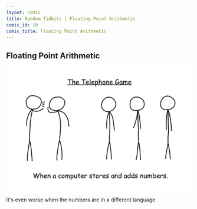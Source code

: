 ```yaml
---
layout: comic
title: Random Tidbits | Floating Point Arithmetic
comic_id: 10
comic_title: Floating Point Arithmetic
---
```


## Floating Point Arithmetic

<img id="img10" src="/assets/images/10.png">

It's even worse when the numbers are in a different language.

